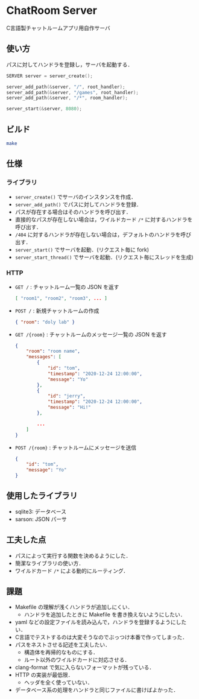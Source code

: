 # ChatRoom Server

C言語製チャットルームアプリ用自作サーバ

## 使い方

パスに対してハンドラを登録し，サーバを起動する．

```c
SERVER server = server_create();

server_add_path(&server, "/", root_handler);
server_add_path(&server, "/games", root_handler);
server_add_path(&server, "/*", room_handler);

server_start(&server, 8080);
```

## ビルド

```sh
make
```

## 仕様

### ライブラリ

- `server_create()` でサーバのインスタンスを作成．
- `server_add_path()` でパスに対してハンドラを登録．
- パスが存在する場合はそのハンドラを呼び出す．
- 直接的なパスが存在しない場合は，ワイルドカード `/*` に対するハンドラを呼び出す．
- `/404` に対するハンドラが存在しない場合は，デフォルトのハンドラを呼び出す．
- `server_start()` でサーバを起動．(リクエスト毎に fork)
- `server_start_thread()` でサーバを起動．(リクエスト毎にスレッドを生成)

### HTTP

- `GET /` : チャットルーム一覧の JSON を返す
  
  ```json
  [ "room1", "room2", "room3", ... ]
  ```

- `POST /` : 新規チャットルームの作成

  ```json
  { "room": "doly lab" }
  ```

- `GET /{room}` : チャットルームのメッセージ一覧の JSON を返す

  ```json
  {
      "room": "room name",
      "messages": [
          {
              "id": "tom",
              "timestamp": "2020-12-24 12:00:00",
              "message": "Yo"
          },
          {
              "id": "jerry",
              "timestamp": "2020-12-24 12:00:00",
              "message": "Hi!"
          },

          ...
      ]
  }
  ```

- `POST /{room}` : チャットルームにメッセージを送信

  ```json
  {
      "id": "tom",
      "message": "Yo"
  }
  ```

## 使用したライブラリ

- sqlite3: データベース
- sarson: JSON パーサ

## 工夫した点

- パスによって実行する関数を決めるようにした．
- 簡潔なライブラリの使い方．
- ワイルドカード `/*` による動的にルーティング．

## 課題

- Makefile の理解が浅くハンドラが追加しにくい．
  - ハンドラを追加したときに Makefile を書き換えないようにしたい．
- yaml などの設定ファイルを読み込んで，ハンドラを登録するようにしたい．
- C言語でテストするのは大変そうなのでぶっつけ本番で作ってしまった．
- パスをネストさせる記述を工夫したい．
  - 構造体を再帰的なものにする．
  - ルート以外のワイルドカードに対応させる．
- clang-format で気に入らないフォーマットが残っている．
- HTTP の実装が最低限．
  - ヘッダを全く使っていない．
- データベース系の処理をハンドラと同じファイルに書けばよかった．
